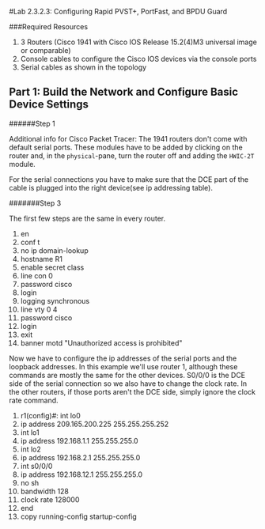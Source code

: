 #Lab 2.3.2.3: Configuring Rapid PVST+, PortFast, and BPDU Guard

###Required Resources
1. 3 Routers (Cisco 1941 with Cisco IOS Release 15.2(4)M3 universal image or comparable)
2.  Console cables to configure the Cisco IOS devices via the console ports 
3.  Serial cables as shown in the topology


## Part 1: Build the Network and Configure Basic Device Settings ##

######Step 1

Additional info for Cisco Packet Tracer: The 1941 routers don't come with default serial ports. These modules have to be added by clicking on the router and, in the `physical`-pane, turn the router off and adding the `HWIC-2T` module.

For the serial connections you have to make sure that the DCE part of the cable is plugged into the right device(see ip addressing table).

#######Step 3

The first few steps are the same in every router.

1. en
2. conf t
3. no ip domain-lookup
4. hostname R1
5. enable secret class
6. line con 0
7. password cisco
8. login
9. logging synchronous
10. line vty 0 4
11. password cisco
12. login
13. exit
14. banner motd "Unauthorized access is prohibited"

Now we have to configure the ip addresses of the serial ports and the loopback addresses.
In this example we'll use router 1, although these commands are mostly the same for the other devices.
S0/0/0 is the DCE side of the serial connection so we also have to change the clock rate. In the other routers, if those ports aren't the DCE side, simply ignore the clock rate command.

1. r1(config)#: int lo0
2. ip address 209.165.200.225 255.255.255.252
3. int lo1 
4. ip address 192.168.1.1 255.255.255.0
5. int lo2
6. ip address 192.168.2.1 255.255.255.0
7. int s0/0/0
8. ip address 192.168.12.1 255.255.255.0
9. no sh
10. bandwidth 128
11. clock rate 128000
12. end
13. copy running-config startup-config 
